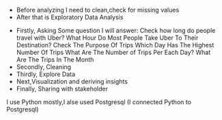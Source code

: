 - Before analyzing I need to clean,check for missing values
- After that is Exploratory Data Analysis
 + Firstly, Asking
Some question I will answer:
      Check how long do people travel with Uber?
      What Hour Do Most People Take Uber To Their Destination?
      Check The Purpose Of Trips
      Which Day Has The Highest Number Of Trips
      What Are The Number of Trips Per Each Day?
      What Are The Trips In The Month
  + Secondly, Cleaning 
  + Thirdly, Explore Data
  + Next,Visualization and deriving insights
  + Finally, Sharing with stakeholder
  
 I use Python mostly,I alse used Postgresql (I connected Python to Postgresql)
 
